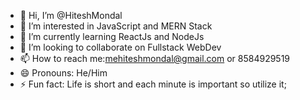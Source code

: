 - 👋 Hi, I’m @HiteshMondal
- 👀 I’m interested in JavaScript and MERN Stack
- 🌱 I’m currently learning ReactJs and NodeJs
- 💞️ I’m looking to collaborate on Fullstack WebDev
- 📫 How to reach me:mehiteshmondal@gmail.com or 8584929519
- 😄 Pronouns: He/Him
- ⚡ Fun fact: Life is short and each minute is important so utilize it;

<!---
HiteshMondal/HiteshMondal is a ✨ special ✨ repository because its `README.md` (this file) appears on your GitHub profile.
You can click the Preview link to take a look at your changes.
--->
